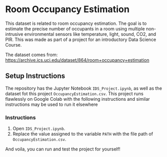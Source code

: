 # Room Occupancy Estimation
This dataset is related to room occupancy estimation. The goal is to estimate the precise number of occupants in a room using multiple non-intrusive environmental sensors like temperature, light, sound, CO2, and PIR. This was made as part of a project for an introductory Data Science Course. 

The dataset comes from:
https://archive.ics.uci.edu/dataset/864/room+occupancy+estimation
## Setup Instructions
The repository has the Jupyter Notebook `IDS_Project.ipynb`, as well as the dataset fot this project `OccupancyEstimation.csv`. This project runs flawlessly on Google Colab with the following instructions and similar instructions may be used to run it elsewhere
### Instructions
  1. Open `IDS_Project.ipynb`.
  2. Replace the value assigned to the variable `PATH` with the file path of `OccupancyEstimation.csv`.

And voila, you can run and test the project for yourself!

